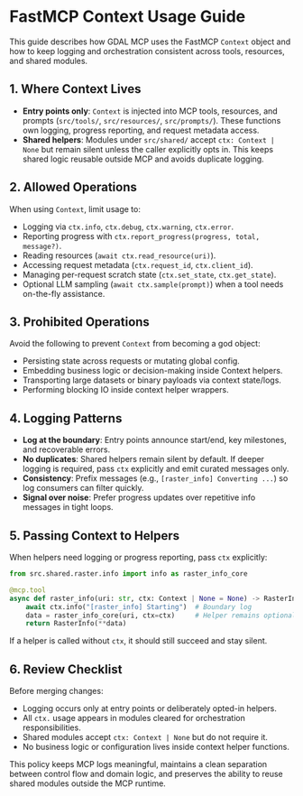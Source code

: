 # FastMCP Context Usage Guide

This guide describes how GDAL MCP uses the FastMCP `Context` object and how to
keep logging and orchestration consistent across tools, resources, and shared
modules.

## 1. Where Context Lives

- **Entry points only**: `Context` is injected into MCP tools, resources, and
  prompts (`src/tools/`, `src/resources/`, `src/prompts/`). These functions own
  logging, progress reporting, and request metadata access.
- **Shared helpers**: Modules under `src/shared/` accept `ctx: Context | None`
  but remain silent unless the caller explicitly opts in. This keeps shared
  logic reusable outside MCP and avoids duplicate logging.

## 2. Allowed Operations

When using `Context`, limit usage to:

- Logging via `ctx.info`, `ctx.debug`, `ctx.warning`, `ctx.error`.
- Reporting progress with `ctx.report_progress(progress, total, message?)`.
- Reading resources (`await ctx.read_resource(uri)`).
- Accessing request metadata (`ctx.request_id`, `ctx.client_id`).
- Managing per-request scratch state (`ctx.set_state`, `ctx.get_state`).
- Optional LLM sampling (`await ctx.sample(prompt)`) when a tool needs
  on-the-fly assistance.

## 3. Prohibited Operations

Avoid the following to prevent `Context` from becoming a god object:

- Persisting state across requests or mutating global config.
- Embedding business logic or decision-making inside Context helpers.
- Transporting large datasets or binary payloads via context state/logs.
- Performing blocking IO inside context helper wrappers.

## 4. Logging Patterns

- **Log at the boundary**: Entry points announce start/end, key milestones, and
  recoverable errors.
- **No duplicates**: Shared helpers remain silent by default. If deeper logging
  is required, pass `ctx` explicitly and emit curated messages only.
- **Consistency**: Prefix messages (e.g., `[raster_info] Converting ...`) so log
  consumers can filter quickly.
- **Signal over noise**: Prefer progress updates over repetitive info messages
  in tight loops.

## 5. Passing Context to Helpers

When helpers need logging or progress reporting, pass `ctx` explicitly:

```python
from src.shared.raster.info import info as raster_info_core

@mcp.tool
async def raster_info(uri: str, ctx: Context | None = None) -> RasterInfo:
    await ctx.info("[raster_info] Starting")  # Boundary log
    data = raster_info_core(uri, ctx=ctx)     # Helper remains optional
    return RasterInfo(**data)
```

If a helper is called without `ctx`, it should still succeed and stay silent.

## 6. Review Checklist

Before merging changes:

- Logging occurs only at entry points or deliberately opted-in helpers.
- All `ctx.` usage appears in modules cleared for orchestration responsibilities.
- Shared modules accept `ctx: Context | None` but do not require it.
- No business logic or configuration lives inside context helper functions.

This policy keeps MCP logs meaningful, maintains a clean separation between
control flow and domain logic, and preserves the ability to reuse shared modules
outside the MCP runtime.
